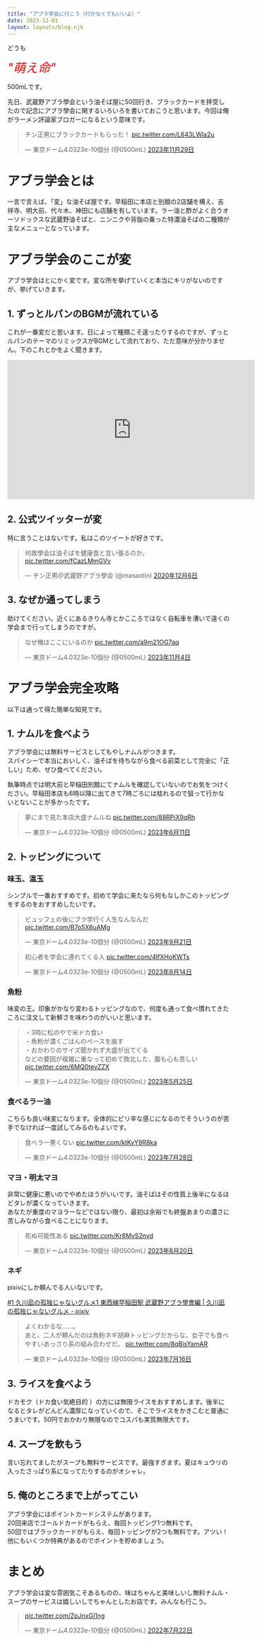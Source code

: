 ```yaml
---
title: "アブラ学会に行こう（行かなくてもいいよ）"
date: 2023-12-01
layout: layouts/blog.njk
---
```

<p>どうも</p>

<p><span style="font-size: 200%"><span style="color: #ff0000"><em>"萌え命"</em></span></span></p>

<p>500mLです。</p>

<p>先日、武蔵野アブラ學会という油そば屋に50回行き、ブラックカードを拝受したので記念にアブラ學会に関するいろいろを書いておこうと思います。今回は俺がラーメン評論家ブロガーになるという意味です。</p>

<p><blockquote data-conversation="none" class="twitter-tweet" data-lang="ja"><p lang="ja" dir="ltr">チン正男にブラックカードもらった！ <a href="https://t.co/L643LWla2u">pic.twitter.com/L643LWla2u</a></p>&mdash; 東京ドーム4.0323e-10個分 (@0500mL) <a href="https://twitter.com/0500mL/status/1729831411668877498?ref_src=twsrc%5Etfw">2023年11月29日</a></blockquote> <script async src="https://platform.twitter.com/widgets.js" charset="utf-8"></script>  </p>

<h1>アブラ学会とは</h1>

<p>一言で言えば、「変」な油そば屋です。早稲田に本店と別館の2店舗を構え、吉祥寺、明大前、代々木、神田にも店舗を有しています。ラー油と酢がよく合うオーソドックスな武蔵野油そばと、ニンニクや背脂の乗った特濃油そばの二種類が主なメニューとなっています。</p>

<h1>アブラ学会のここが変</h1>

<p>アブラ学会はとにかく変です。変な所を挙げていくと本当にキリがないのですが、挙げていきます。</p>

<h2>1. ずっとルパンのBGMが流れている</h2>

<p>これが一番変だと思います。日によって種類こそ違ったりするのですが、ずっとルパンのテーマのリミックスがBGMとして流れており、ただ意味が分かりません。下のこれとかをよく聞きます。</p>

<p><iframe width="560" height="315" src="https://www.youtube.com/embed/6msClC7CxyA?feature=oembed" frameborder="0" allow="accelerometer; autoplay; clipboard-write; encrypted-media; gyroscope; picture-in-picture; web-share" allowfullscreen title="Tanaka Kazuyuki (Fantastic Plastic Machine) - Theme from Lupin III 1 (F.P.M.&#39;s RECONSTRUCTION MIX)"></iframe></p>

<h2>2. 公式ツイッターが変</h2>

<p>特に言うことはないです。私はこのツイートが好きです。</p>

<p><blockquote data-conversation="none" class="twitter-tweet" data-lang="ja"><p lang="ja" dir="ltr">何故學会は油そばを健康食と言い張るのか。 <a href="https://t.co/fCazLMmGVv">pic.twitter.com/fCazLMmGVv</a></p>&mdash; チン正男＠武蔵野アブラ學会 (@masaotin) <a href="https://twitter.com/masaotin/status/1335595855865212928?ref_src=twsrc%5Etfw">2020年12月6日</a></blockquote> <script async src="https://platform.twitter.com/widgets.js" charset="utf-8"></script>  </p>

<h2>3. なぜか通ってしまう</h2>

<p>助けてください。近くにあるきりん寺とかこころではなく自転車を漕いで遠くの学会まで行ってしまうのですが。</p>

<p><blockquote data-conversation="none" class="twitter-tweet" data-lang="ja"><p lang="ja" dir="ltr">なぜ俺はここにいるのか <a href="https://t.co/a9m21OG7aq">pic.twitter.com/a9m21OG7aq</a></p>&mdash; 東京ドーム4.0323e-10個分 (@0500mL) <a href="https://twitter.com/0500mL/status/1720830286509056441?ref_src=twsrc%5Etfw">2023年11月4日</a></blockquote> <script async src="https://platform.twitter.com/widgets.js" charset="utf-8"></script>  </p>

<h1>アブラ学会完全攻略</h1>

<p>以下は通って得た簡単な知見です。</p>

<h2>1. ナムルを食べよう</h2>

<p>アブラ学会には無料サービスとしてもやしナムルがつきます。<br/>
スパイシーで本当においしく、油そばを待ちながら食べる前菜として完全に「正しい」ため、ぜひ食べてください。</p>

<p>執筆時点では明大前と早稲田別館にてナムルを確認していないのでお気をつけください。早稲田本店も6時以降に出てきて7時ごろには枯れるので狙って行かないとないことが多かったです。</p>

<p><blockquote data-conversation="none" class="twitter-tweet" data-lang="ja"><p lang="ja" dir="ltr">夢にまで見た本店大盛ナムルね <a href="https://t.co/88RPiX9qRh">pic.twitter.com/88RPiX9qRh</a></p>&mdash; 東京ドーム4.0323e-10個分 (@0500mL) <a href="https://twitter.com/0500mL/status/1667819228362346496?ref_src=twsrc%5Etfw">2023年6月11日</a></blockquote> <script async src="https://platform.twitter.com/widgets.js" charset="utf-8"></script>  </p>

<h2>2. トッピングについて</h2>

<h3>味玉、温玉</h3>

<p>シンプルで一番おすすめです。初めて学会に来たなら何もなしかこのトッピングをするのをおすすめしたいです。</p>

<p><blockquote data-conversation="none" class="twitter-tweet" data-lang="ja"><p lang="ja" dir="ltr">ビュッフェの後にブラ学行く人生なんなんだ <a href="https://t.co/B7o5X6uAMg">pic.twitter.com/B7o5X6uAMg</a></p>&mdash; 東京ドーム4.0323e-10個分 (@0500mL) <a href="https://twitter.com/0500mL/status/1704788348978765905?ref_src=twsrc%5Etfw">2023年9月21日</a></blockquote> <script async src="https://platform.twitter.com/widgets.js" charset="utf-8"></script>  </p>

<p><blockquote data-conversation="none" class="twitter-tweet" data-lang="ja"><p lang="ja" dir="ltr">初心者を学会に連れてくる人 <a href="https://t.co/4IfXHoKWTs">pic.twitter.com/4IfXHoKWTs</a></p>&mdash; 東京ドーム4.0323e-10個分 (@0500mL) <a href="https://twitter.com/0500mL/status/1691054245423063040?ref_src=twsrc%5Etfw">2023年8月14日</a></blockquote> <script async src="https://platform.twitter.com/widgets.js" charset="utf-8"></script>  </p>

<h3>魚粉</h3>

<p>味変の王。印象がかなり変わるトッピングなので、何度も通って食べ慣れてきたころに注文して新鮮さを味わうのがいいと思います。</p>

<p><blockquote data-conversation="none" class="twitter-tweet" data-lang="ja"><p lang="ja" dir="ltr">・3時に松のやで米ドカ食い<br>・魚粉が濃くごはんのペースを崩す<br>・おかわりのサイズ聞かれず大盛が出てくる<br>などの要因が複雑に重なって初めて敗北した、腹も心も苦しい <a href="https://t.co/6MQ0tevZZX">pic.twitter.com/6MQ0tevZZX</a></p>&mdash; 東京ドーム4.0323e-10個分 (@0500mL) <a href="https://twitter.com/0500mL/status/1661735185338241035?ref_src=twsrc%5Etfw">2023年5月25日</a></blockquote> <script async src="https://platform.twitter.com/widgets.js" charset="utf-8"></script>  </p>

<h3>食べるラー油</h3>

<p>こちらも良い味変になります。全体的にピリ辛な感じになるのでそういうのが苦手でなければ一度試してみるのもよいです。</p>

<p><blockquote data-conversation="none" class="twitter-tweet" data-lang="ja"><p lang="ja" dir="ltr">食べラー悪くない <a href="https://t.co/ktKyY9R8ka">pic.twitter.com/ktKyY9R8ka</a></p>&mdash; 東京ドーム4.0323e-10個分 (@0500mL) <a href="https://twitter.com/0500mL/status/1684883869005434880?ref_src=twsrc%5Etfw">2023年7月28日</a></blockquote> <script async src="https://platform.twitter.com/widgets.js" charset="utf-8"></script>  </p>

<h3>マヨ・明太マヨ</h3>

<p>非常に健康に悪いのでやめたほうがいいです。油そばはその性質上後半になるほどタレが濃くなっていきます。<br/>
あなたが重度のマヨラーなどではない限り、最初は余裕でも終盤あまりの濃さに苦しみながら食べることになります。</p>

<p><blockquote data-conversation="none" class="twitter-tweet" data-lang="ja"><p lang="ja" dir="ltr">死ぬ可能性ある <a href="https://t.co/Kr8MvS2nvd">pic.twitter.com/Kr8MvS2nvd</a></p>&mdash; 東京ドーム4.0323e-10個分 (@0500mL) <a href="https://twitter.com/0500mL/status/1693196963905507368?ref_src=twsrc%5Etfw">2023年8月20日</a></blockquote> <script async src="https://platform.twitter.com/widgets.js" charset="utf-8"></script>  </p>

<h3>ネギ</h3>

<p>pixivにしか頼んでる人いないです。</p>

<p><a href="https://www.pixiv.net/novel/show.php?id=14808028">#1 &#x4E45;&#x5DDD;&#x51EA;&#x306E;&#x5B64;&#x72EC;&#x3058;&#x3083;&#x306A;&#x3044;&#x30B0;&#x30EB;&#x30E1;1 &#x6771;&#x897F;&#x7DDA;&#x65E9;&#x7A32;&#x7530;&#x99C5; &#x6B66;&#x8535;&#x91CE;&#x30A2;&#x30D6;&#x30E9;&#x5B78;&#x6703;&#x7DE8; | &#x4E45;&#x5DDD;&#x51EA;&#x306E;&#x5B64;&#x72EC;&#x3058;&#x3083;&#x306A;&#x3044;&#x30B0;&#x30EB;&#x30E1; - pixiv</a></p>

<p><blockquote data-conversation="none" class="twitter-tweet" data-lang="ja"><p lang="ja" dir="ltr">よくわかるな……。<br>あと、二人が頼んだのは魚粉ネギ胡麻トッピングだからな。女子でも食べやすいあっさり系の組み合わせだ。 <a href="https://t.co/8qBisYamAR">pic.twitter.com/8qBisYamAR</a></p>&mdash; 東京ドーム4.0323e-10個分 (@0500mL) <a href="https://twitter.com/0500mL/status/1680514547298230275?ref_src=twsrc%5Etfw">2023年7月16日</a></blockquote> <script async src="https://platform.twitter.com/widgets.js" charset="utf-8"></script>  </p>

<h2>3. ライスを食べよう</h2>

<p>ドカモク（ドカ食い気絶目的 ）の方には無限ライスをおすすめします。後半になるとタレがどんどん濃厚になっていくので、そこでライスをかきこむと普通にうまいです。50円でおかわり無限なのでコスパも実質無限大です。</p>

<h2>4. スープを飲もう</h2>

<p>言い忘れてましたがスープも無料サービスです。最強すぎます。夏はキュウリの入ったさっぱり系になってたりするのがオシャレ。</p>

<h2>5. 俺のところまで上がってこい</h2>

<p>アブラ学会にはポイントカードシステムがあります。<br/>
20回来店でゴールドカードがもらえ、毎回トッピング1つ無料です。<br/>
50回ではブラックカードがもらえ、毎回トッピングが2つも無料です。アツい！<br/>
他にもいくつか特典があるのでポイントを貯めましょう。</p>

<h1>まとめ</h1>

<p>アブラ学会は変な雰囲気こそあるものの、味はちゃんと美味しいし無料ナムル・スープのサービスは嬉しいしでちゃんとしたお店です。みんなも行こう。</p>

<p><blockquote data-conversation="none" class="twitter-tweet" data-lang="ja"><p lang="zxx" dir="ltr"><a href="https://t.co/ZpJnxGi1ng">pic.twitter.com/ZpJnxGi1ng</a></p>&mdash; 東京ドーム4.0323e-10個分 (@0500mL) <a href="https://twitter.com/0500mL/status/1550443506107568128?ref_src=twsrc%5Etfw">2022年7月22日</a></blockquote> <script async src="https://platform.twitter.com/widgets.js" charset="utf-8"></script>  </p>